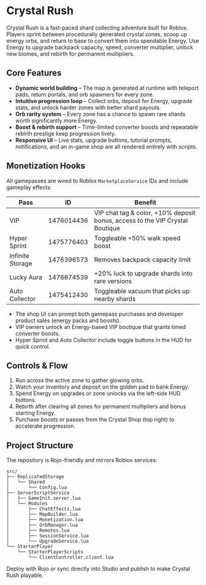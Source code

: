 # Crystal Rush

Crystal Rush is a fast-paced shard collecting adventure built for Roblox. Players sprint between procedurally generated crystal zones, scoop up energy orbs, and return to base to convert them into spendable Energy. Use Energy to upgrade backpack capacity, speed, converter multiplier, unlock new biomes, and rebirth for permanent multipliers.

## Core Features

- **Dynamic world building** – The map is generated at runtime with teleport pads, return portals, and orb spawners for every zone.
- **Intuitive progression loop** – Collect orbs, deposit for Energy, upgrade stats, and unlock harder zones with better shard payouts.
- **Orb rarity system** – Every zone has a chance to spawn rare shards worth significantly more Energy.
- **Boost & rebirth support** – Time-limited converter boosts and repeatable rebirth prestige keep progression lively.
- **Responsive UI** – Live stats, upgrade buttons, tutorial prompts, notifications, and an in-game shop are all rendered entirely with scripts.

## Monetization Hooks

All gamepasses are wired to Roblox `MarketplaceService` IDs and include gameplay effects:

| Pass | ID | Benefit |
| --- | --- | --- |
| VIP | 1476014436 | VIP chat tag & color, +10% deposit bonus, access to the VIP Crystal Boutique |
| Hyper Sprint | 1475776403 | Toggleable +50% walk speed boost |
| Infinite Storage | 1476396573 | Removes backpack capacity limit |
| Lucky Aura | 1476674539 | +20% luck to upgrade shards into rare versions |
| Auto Collector | 1475412430 | Toggleable vacuum that picks up nearby shards |

- The shop UI can prompt both gamepass purchases and developer product sales (energy packs and boosts).
- VIP owners unlock an Energy-based VIP boutique that grants timed converter boosts.
- Hyper Sprint and Auto Collector include toggle buttons in the HUD for quick control.

## Controls & Flow

1. Run across the active zone to gather glowing orbs.
2. Watch your inventory and deposit on the golden pad to bank Energy.
3. Spend Energy on upgrades or zone unlocks via the left-side HUD buttons.
4. Rebirth after clearing all zones for permanent multipliers and bonus starting Energy.
5. Purchase boosts or passes from the Crystal Shop (top right) to accelerate progression.

## Project Structure

The repository is Rojo-friendly and mirrors Roblox services:

```
src/
├── ReplicatedStorage
│   └── Shared
│       └── Config.lua
├── ServerScriptService
│   ├── GameInit.server.lua
│   └── Modules
│       ├── ChatEffects.lua
│       ├── MapBuilder.lua
│       ├── Monetization.lua
│       ├── OrbManager.lua
│       ├── Remotes.lua
│       ├── SessionService.lua
│       └── UpgradeService.lua
└── StarterPlayer
    └── StarterPlayerScripts
        └── ClientController.client.lua
```

Deploy with Rojo or sync directly into Studio and publish to make Crystal Rush playable.
